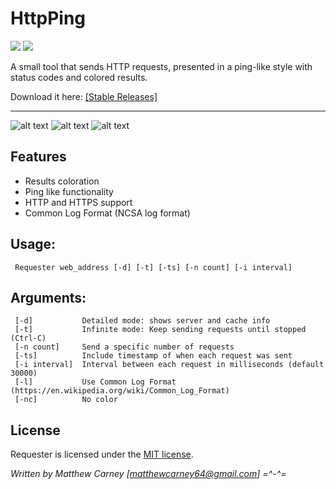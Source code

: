 # HttpPing

[![](https://img.shields.io/badge/version-1.0-brightgreen.svg)]() ![](https://img.shields.io/maintenance/yes/2018.svg)

A small tool that sends HTTP requests, presented in a ping-like style with status codes and colored results.

Download it here: [[Stable Releases]](https://github.com/Killeroo/HttpPing/releases)
***
![alt text](docs/Screenshots/screenshot1.png "HttpPing in action")
![alt text](docs/Screenshots/screenshot2.png "Supports Common Log Format")
![alt text](docs/Screenshots/screenshot3.png "and with no color too!")

## Features

- Results coloration 
- Ping like functionality
- HTTP and HTTPS support
- Common Log Format (NCSA log format)

## Usage: 
     Requester web_address [-d] [-t] [-ts] [-n count] [-i interval]
               
## Arguments:
     [-d]           Detailed mode: shows server and cache info
     [-t]           Infinite mode: Keep sending requests until stopped (Ctrl-C)
     [-n count]     Send a specific number of requests
     [-ts]          Include timestamp of when each request was sent
     [-i interval]  Interval between each request in milliseconds (default 30000)
     [-l]           Use Common Log Format (https://en.wikipedia.org/wiki/Common_Log_Format)
     [-nc]          No color
     
## License

Requester is licensed under the [MIT license](LICENSE).

*Written by Matthew Carney [matthewcarney64@gmail.com] =^-^=*

